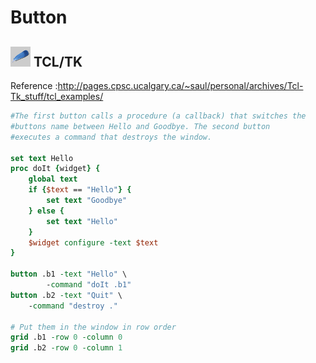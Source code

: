 # Button

## ![tcltk](../../img/icn/tlctk32.png "TCL/TK") TCL/TK

Reference :http://pages.cpsc.ucalgary.ca/~saul/personal/archives/Tcl-Tk_stuff/tcl_examples/

```tcl
#The first button calls a procedure (a callback) that switches the 
#buttons name between Hello and Goodbye. The second button
#executes a command that destroys the window.

set text Hello
proc doIt {widget} {
    global text
    if {$text == "Hello"} {
        set text "Goodbye"
    } else {
        set text "Hello"
    }
    $widget configure -text $text
}

button .b1 -text "Hello" \
        -command "doIt .b1"
button .b2 -text "Quit" \
    -command "destroy ."

# Put them in the window in row order
grid .b1 -row 0 -column 0
grid .b2 -row 0 -column 1
```


